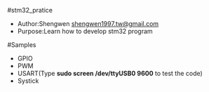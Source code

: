 #stm32_pratice
* Author:Shengwen <shengwen1997.tw@gmail.com>
* Purpose:Learn how to develop stm32 program

#Samples
* GPIO
* PWM
* USART(Type **sudo screen /dev/ttyUSB0 9600** to test the code)
* Systick

